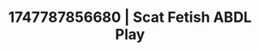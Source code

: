 ---
categories:
- BDSM whisper
- Erotic archetypes
- Delirious pleasure
- Dark fantasy erotica
- Spitroast
image: /assets/images/1747787856680.jpg
layout: post
seo:
  description: Featured content with sensual Scat Fetish, ABDL Play. HD images available.
  keywords: Scat Fetish, ABDL Play
  og_image: /assets/images/1747787856680.jpg
  schema_type: VisualArtwork
tags:
- ABDL Play
- Scat Fetish
- '#1747787856680'
title: 1747787856680 | Scat Fetish ABDL Play
---